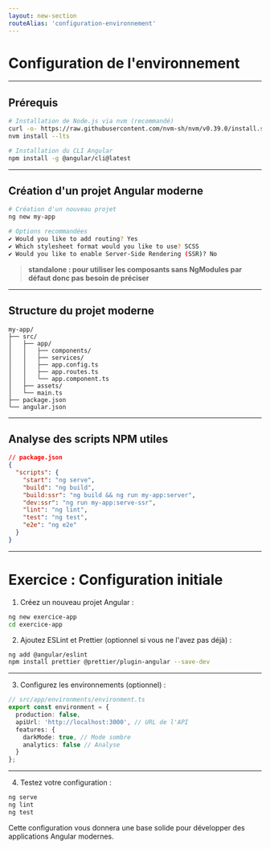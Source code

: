 ```yaml
---
layout: new-section
routeAlias: 'configuration-environnement'
---
```


# Configuration de l'environnement

---

## Prérequis

```bash
# Installation de Node.js via nvm (recommandé)
curl -o- https://raw.githubusercontent.com/nvm-sh/nvm/v0.39.0/install.sh | bash
nvm install --lts

# Installation du CLI Angular
npm install -g @angular/cli@latest
```

---

## Création d'un projet Angular moderne

```bash
# Création d'un nouveau projet
ng new my-app  

# Options recommandées
✔ Would you like to add routing? Yes
✔ Which stylesheet format would you like to use? SCSS
✔ Would you like to enable Server-Side Rendering (SSR)? No
```

> **standalone : pour utiliser les composants sans NgModules par défaut donc pas besoin de préciser**

---

## Structure du projet moderne

```
my-app/
├── src/
│   ├── app/
│   │   ├── components/
│   │   ├── services/
│   │   ├── app.config.ts
│   │   ├── app.routes.ts
│   │   └── app.component.ts
│   ├── assets/
│   └── main.ts
├── package.json
└── angular.json
```

---

## Analyse des scripts NPM utiles

```json
// package.json
{
  "scripts": {
    "start": "ng serve",
    "build": "ng build",
    "build:ssr": "ng build && ng run my-app:server",
    "dev:ssr": "ng run my-app:serve-ssr",
    "lint": "ng lint",
    "test": "ng test",
    "e2e": "ng e2e"
  }
}
```

---

# Exercice : Configuration initiale

1. Créez un nouveau projet Angular :

```bash
ng new exercice-app
cd exercice-app
```

2. Ajoutez ESLint et Prettier (optionnel si vous ne l'avez pas déjà) :

```bash
ng add @angular/eslint
npm install prettier @prettier/plugin-angular --save-dev
```

---

3. Configurez les environnements (optionnel) :

```typescript
// src/app/environments/environment.ts
export const environment = {
  production: false,
  apiUrl: 'http://localhost:3000', // URL de l'API
  features: {
    darkMode: true, // Mode sombre
    analytics: false // Analyse
  }
};
```

---

4. Testez votre configuration :

```bash
ng serve
ng lint
ng test
```

Cette configuration vous donnera une base solide pour développer des applications Angular modernes.
